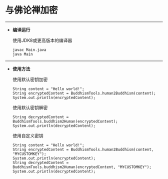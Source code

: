 # 与佛论禅加密

------

* **编译运行**

	使用JDK8或更高版本的编译器

	```
	javac Main.java
	java Main
	```
	
---


* **使用方法**

	使用默认密钥加密

	```
	String content = "Hello world!";
	String encryptedContent = BuddhismTools.human2Buddhism(content);
	System.out.println(encryptedContent);
	```

	使用默认密钥解密

	```
	String decryptedContent = BuddhismTools.buddhism2Human(encryptedContent);
	System.out.println(decryptedContent);	
	```

	使用自定义密钥
	
	```
	String content = "Hello world!";
	String encryptedContent = BuddhismTools.human2Buddhism(content, "MYCUSTOMKEY");
	System.out.println(encryptedContent);
	String decryptedContent = BuddhismTools.buddhism2Human(encryptedContent, "MYCUSTOMKEY");
	System.out.println(decryptedContent);
	```



